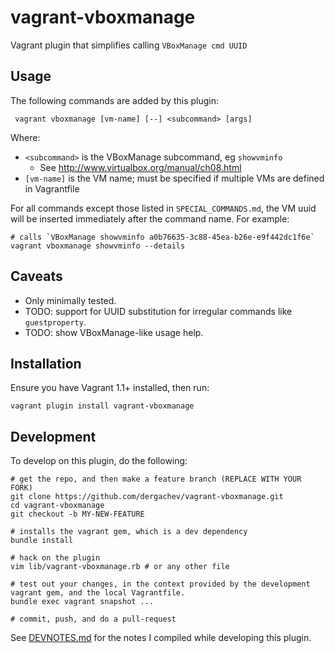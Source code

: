 vagrant-vboxmanage
==================================
Vagrant plugin that simplifies calling `VBoxManage cmd UUID`

## Usage

The following commands are added by this plugin:

     vagrant vboxmanage [vm-name] [--] <subcommand> [args]

Where:

* `<subcommand>` is the VBoxManage subcommand, eg `showvminfo` 
  * See http://www.virtualbox.org/manual/ch08.html
* `[vm-name]` is the VM name; must be specified if multiple VMs are defined in Vagrantfile

For all commands except those listed in `SPECIAL_COMMANDS.md`, the VM uuid will be inserted
immediately after the command name. For example:

    # calls `VBoxManage showvminfo a0b76635-3c88-45ea-b26e-e9f442dc1f6e`
    vagrant vboxmanage showvminfo --details    

## Caveats

* Only minimally tested.
* TODO: support for UUID substitution for irregular commands like `guestproperty`.
* TODO: show VBoxManage-like usage help.

## Installation

Ensure you have Vagrant 1.1+ installed, then run:

    vagrant plugin install vagrant-vboxmanage

## Development

To develop on this plugin, do the following:

```
# get the repo, and then make a feature branch (REPLACE WITH YOUR FORK)
git clone https://github.com/dergachev/vagrant-vboxmanage.git
cd vagrant-vboxmanage
git checkout -b MY-NEW-FEATURE

# installs the vagrant gem, which is a dev dependency
bundle install 

# hack on the plugin
vim lib/vagrant-vboxmanage.rb # or any other file

# test out your changes, in the context provided by the development vagrant gem, and the local Vagrantfile.
bundle exec vagrant snapshot ...

# commit, push, and do a pull-request
```

See [DEVNOTES.md](https://github.com/dergachev/vagrant-vboxmanage/blob/master/DEVNOTES.md)
for the notes I compiled while developing this plugin.
